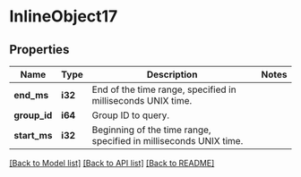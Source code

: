 # InlineObject17

## Properties
Name | Type | Description | Notes
------------ | ------------- | ------------- | -------------
**end_ms** | **i32** | End of the time range, specified in milliseconds UNIX time. | 
**group_id** | **i64** | Group ID to query. | 
**start_ms** | **i32** | Beginning of the time range, specified in milliseconds UNIX time. | 

[[Back to Model list]](../README.md#documentation-for-models) [[Back to API list]](../README.md#documentation-for-api-endpoints) [[Back to README]](../README.md)


